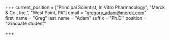 +++
current_position = ["Principal Scientist, In Vitro Pharmacology", "Merck & Co., Inc.", "West Point, PA"]
email = "gregory_adam@merck.com"
first_name = "Greg"
last_name = "Adam"
suffix = "Ph.D."
position = "Graduate student"

+++

